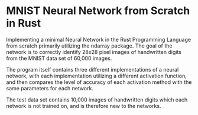 # MNIST Neural Network from Scratch in Rust

Implementing a minimal Neural Network in the Rust Programming Language from scratch primarily utilizing the ndarray package. The goal of the network is to correctly identify 28x28 pixel images of handwritten digits from the MNIST data set of 60,000 images. 

The program itself contains three different implementations of a neural network, with each implementation utilizing a different activation function, and then compares the level of accuracy of each activation method with the same parameters for each network.

The test data set contains 10,000 images of handwritten digits which each network is not trained on, and is therefore new to the networks.
